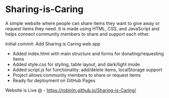 # Sharing-is-Caring
A simple website where people can share items they want to give away or request items they need. It is made using HTML, CSS, and JavaScript and helps connect community members to share and support each other.

Initial commit: Add Sharing is Caring web app


- Added index.html with main structure and forms for donating/requesting items
- Added style.css for styling, table layout, and dark/light mode
- Added script.js for functionality: add/delete items, localStorage support
- Project allows community members to share or request items
- Ready for deployment on GitHub Pages


Website is Live @ - https://robinln.github.io/Sharing-is-Caring/

